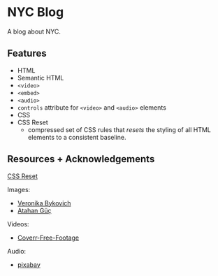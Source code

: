 # NYC Blog
A blog about NYC. <br />

## Features
* HTML
* Semantic HTML
* `<video>`
* `<embed>`
* `<audio>`
* `controls` attribute for `<video>` and `<audio>` elements
* CSS
* CSS Reset
  * compressed set of CSS rules that *resets* the styling of all HTML elements to a consistent baseline.

## Resources + Acknowledgements
[CSS Reset](https://cssdeck.com/blog/what-is-a-css-reset/)

Images:
* [Veronika Bykovich](https://images.unsplash.com/photo-1616285838730-276556249d0d?ixlib=rb-4.0.3&ixid=M3wxMjA3fDB8MHxwaG90by1wYWdlfHx8fGVufDB8fHx8fA%3D%3D&auto=format&fit=crop&w=687&q=80)
* [Atahan Güç](https://images.unsplash.com/photo-1585155967849-91c736589c84?ixlib=rb-4.0.3&ixid=M3wxMjA3fDB8MHxwaG90by1wYWdlfHx8fGVufDB8fHx8fA%3D%3D&auto=format&fit=crop&w=627&q=80)

Videos:
* [Coverr-Free-Footage](https://pixabay.com/videos/new-york-city-nigh-brooklyn-bridge-7260/)

Audio:
* [pixabay](https://pixabay.com/sound-effects/firetruck-w-horns-0415-70775/)
